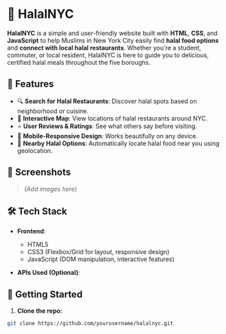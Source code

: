 # 🕌 HalalNYC

**HalalNYC** is a simple and user-friendly website built with **HTML**, **CSS**, and **JavaScript** to help Muslims in New York City easily find **halal food options** and **connect with local halal restaurants**. Whether you're a student, commuter, or local resident, HalalNYC is here to guide you to delicious, certified halal meals throughout the five boroughs.

## 🌟 Features

- 🔍 **Search for Halal Restaurants**: Discover halal spots based on neighborhood or cuisine.
- 📍 **Interactive Map**: View locations of halal restaurants around NYC.
- ⭐ **User Reviews & Ratings**: See what others say before visiting.
- 📱 **Mobile-Responsive Design**: Works beautifully on any device.
- 🧭 **Nearby Halal Options**: Automatically locate halal food near you using geolocation.

## 📸 Screenshots

> *(Add images here)*

## 🛠 Tech Stack

- **Frontend**:  
  - HTML5  
  - CSS3 (Flexbox/Grid for layout, responsive design)  
  - JavaScript (DOM manipulation, interactive features)  

- **APIs Used (Optional)**:  
 
## 🚀 Getting Started

1. **Clone the repo:**

```bash
git clone https://github.com/yourusername/halalnyc.git
